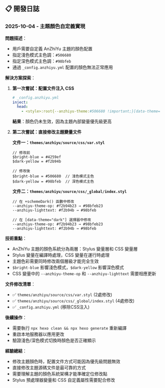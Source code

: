 ## 📋 開發日誌

### 2025-10-04 - 主題顏色自定義實現

**問題描述**：
- 用戶需要自定義 AnZhiYu 主題的顏色配置
- 指定淺色模式主色調：`#506680`
- 指定深色模式主色調：`#98bfeb`
- 通過 `_config.anzhiyu.yml` 配置的顏色無法正常應用

**解決方案探索**：

1. **第一次嘗試：配置文件注入 CSS**
   ```yaml
   # _config.anzhiyu.yml
   inject:
     head:
       - <style>:root{--anzhiyu-theme:#506680 !important;}[data-theme="dark"]{--anzhiyu-theme:#98bfeb !important;}</style>
   ```
   **結果**：顏色仍未生效，因為主題內部變量優先級更高

2. **第二次嘗試：直接修改主題變量文件**
   
   **文件一：`themes/anzhiyu/source/css/var.styl`**
   ```stylus
   // 修改前
   $bright-blue = #4259ef
   $dark-yellow = #f2b94b
   
   // 修改後  
   $bright-blue = #506680  // 淺色模式主色
   $dark-yellow = #98bfeb  // 深色模式主色
   ```

   **文件二：`themes/anzhiyu/source/css/_global/index.styl`**
   ```stylus
   // 在 +schemeDark() 函數中修改
   --anzhiyu-theme-op: #f2b94b23 → #98bfeb23
   --anzhiyu-lighttext: #f2b94b → #98bfeb
   
   // 在 [data-theme="dark"] 選擇器中修改
   --anzhiyu-theme-op: #f2b94b23 → #98bfeb23  
   --anzhiyu-lighttext: #f2b94b → #98bfeb
   ```

**技術重點**：
- AnZhiYu 主題的顏色系統分為兩層：Stylus 變量層和 CSS 變量層
- Stylus 變量在編譯時處理，CSS 變量在運行時處理
- 主題色彩需要同時修改兩個層級才能完全生效
- `$bright-blue` 影響淺色模式，`$dark-yellow` 影響深色模式
- CSS 變量中的 `--anzhiyu-theme-op` 和 `--anzhiyu-lighttext` 需要相應更新

**文件修改清單**：
- ✅ `themes/anzhiyu/source/css/var.styl` (2處修改)
- ✅ `themes/anzhiyu/source/css/_global/index.styl` (4處修改)
- ✅ `_config.anzhiyu.yml` (移除CSS注入)

**後續操作**：
- 需要執行 `npx hexo clean && npx hexo generate` 重新編譯
- 重啟本地服務器以應用更改
- 驗證淺色/深色模式切換時顏色是否正確顯示

**經驗總結**：
- 修改主題顏色時，配置文件方式可能因為優先級問題無效
- 直接修改主題源碼文件是最可靠的方式
- 需要理解主題的顏色系統架構才能準確定位修改點
- Stylus 預處理器變量和 CSS 自定義屬性需要配合修改